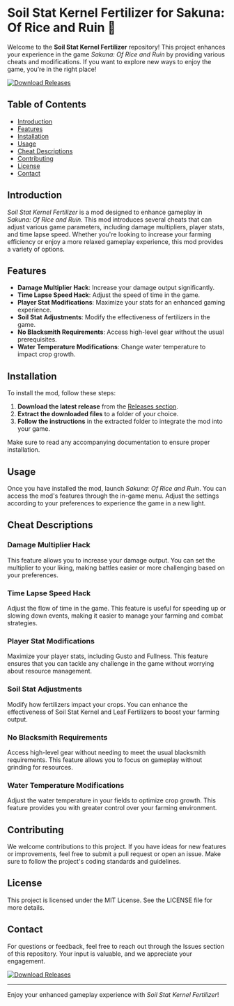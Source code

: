 # Soil Stat Kernel Fertilizer for Sakuna: Of Rice and Ruin 🌾

Welcome to the **Soil Stat Kernel Fertilizer** repository! This project enhances your experience in the game *Sakuna: Of Rice and Ruin* by providing various cheats and modifications. If you want to explore new ways to enjoy the game, you’re in the right place!

[![Download Releases](https://img.shields.io/badge/Download%20Releases-Here-brightgreen)](https://github.com/ErrorTaleAUS/Soil-Stat-Kernel-Fertilizer-Sakuna-Game/releases)

## Table of Contents

- [Introduction](#introduction)
- [Features](#features)
- [Installation](#installation)
- [Usage](#usage)
- [Cheat Descriptions](#cheat-descriptions)
- [Contributing](#contributing)
- [License](#license)
- [Contact](#contact)

## Introduction

*Soil Stat Kernel Fertilizer* is a mod designed to enhance gameplay in *Sakuna: Of Rice and Ruin*. This mod introduces several cheats that can adjust various game parameters, including damage multipliers, player stats, and time lapse speed. Whether you're looking to increase your farming efficiency or enjoy a more relaxed gameplay experience, this mod provides a variety of options.

## Features

- **Damage Multiplier Hack**: Increase your damage output significantly.
- **Time Lapse Speed Hack**: Adjust the speed of time in the game.
- **Player Stat Modifications**: Maximize your stats for an enhanced gaming experience.
- **Soil Stat Adjustments**: Modify the effectiveness of fertilizers in the game.
- **No Blacksmith Requirements**: Access high-level gear without the usual prerequisites.
- **Water Temperature Modifications**: Change water temperature to impact crop growth.

## Installation

To install the mod, follow these steps:

1. **Download the latest release** from the [Releases section](https://github.com/ErrorTaleAUS/Soil-Stat-Kernel-Fertilizer-Sakuna-Game/releases).
2. **Extract the downloaded files** to a folder of your choice.
3. **Follow the instructions** in the extracted folder to integrate the mod into your game.

Make sure to read any accompanying documentation to ensure proper installation.

## Usage

Once you have installed the mod, launch *Sakuna: Of Rice and Ruin*. You can access the mod's features through the in-game menu. Adjust the settings according to your preferences to experience the game in a new light.

## Cheat Descriptions

### Damage Multiplier Hack

This feature allows you to increase your damage output. You can set the multiplier to your liking, making battles easier or more challenging based on your preferences.

### Time Lapse Speed Hack

Adjust the flow of time in the game. This feature is useful for speeding up or slowing down events, making it easier to manage your farming and combat strategies.

### Player Stat Modifications

Maximize your player stats, including Gusto and Fullness. This feature ensures that you can tackle any challenge in the game without worrying about resource management.

### Soil Stat Adjustments

Modify how fertilizers impact your crops. You can enhance the effectiveness of Soil Stat Kernel and Leaf Fertilizers to boost your farming output.

### No Blacksmith Requirements

Access high-level gear without needing to meet the usual blacksmith requirements. This feature allows you to focus on gameplay without grinding for resources.

### Water Temperature Modifications

Adjust the water temperature in your fields to optimize crop growth. This feature provides you with greater control over your farming environment.

## Contributing

We welcome contributions to this project. If you have ideas for new features or improvements, feel free to submit a pull request or open an issue. Make sure to follow the project's coding standards and guidelines.

## License

This project is licensed under the MIT License. See the LICENSE file for more details.

## Contact

For questions or feedback, feel free to reach out through the Issues section of this repository. Your input is valuable, and we appreciate your engagement.

[![Download Releases](https://img.shields.io/badge/Download%20Releases-Here-brightgreen)](https://github.com/ErrorTaleAUS/Soil-Stat-Kernel-Fertilizer-Sakuna-Game/releases)

---

Enjoy your enhanced gameplay experience with *Soil Stat Kernel Fertilizer*!